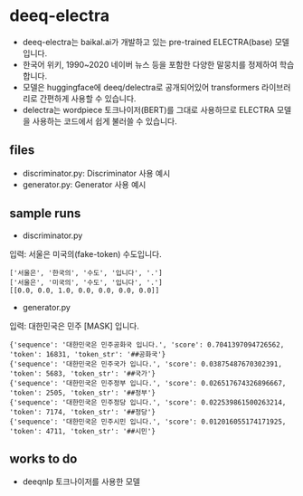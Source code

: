 # deeq-electra

- deeq-electra는 baikal.ai가 개발하고 있는 pre-trained ELECTRA(base) 모델입니다.
- 한국어 위키, 1990~2020 네이버 뉴스 등을 포함한 다양한 말뭉치를 정제하여 학습합니다.
- 모델은 huggingface에 deeq/delectra로 공개되어있어 transformers 라이브러리로 간편하게 사용할 수 있습니다.
- delectra는 wordpiece 토크나이저(BERT)를 그대로 사용하므로 ELECTRA 모델을 사용하는 코드에서 쉽게 불러쓸 수 있습니다.

## files

- discriminator.py: Discriminator 사용 예시
- generator.py: Generator 사용 예시

## sample runs

- discriminator.py

입력: 서울은 미국의(fake-token) 수도입니다.

```
['서울은', '한국의', '수도', '입니다', '.']
['서울은', '미국의', '수도', '입니다', '.']
[[0.0, 0.0, 1.0, 0.0, 0.0, 0.0, 0.0]]
```

- generator.py

입력: 대한민국은 민주 [MASK] 입니다.

```
{'sequence': '대한민국은 민주공화국 입니다.', 'score': 0.7041397094726562, 'token': 16831, 'token_str': '##공화국'}
{'sequence': '대한민국은 민주국가 입니다.', 'score': 0.03875487670302391, 'token': 5683, 'token_str': '##국가'}
{'sequence': '대한민국은 민주정부 입니다.', 'score': 0.026517674326896667, 'token': 2505, 'token_str': '##정부'}
{'sequence': '대한민국은 민주정당 입니다.', 'score': 0.022539861500263214, 'token': 7174, 'token_str': '##정당'}
{'sequence': '대한민국은 민주시민 입니다.', 'score': 0.012016055174171925, 'token': 4711, 'token_str': '##시민'}
```

## works to do

- deeqnlp 토크나이저를 사용한 모델